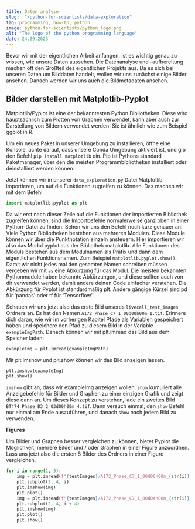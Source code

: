 ```yaml
---
title: Daten analyse
slug:  "/python-for-scientists/data-exploration"
tag: programming, how-to, python
image: python-for-scientists/python_logo.png
alt: "The logo of the python programming language"
date: 24.09.2023
---
```


Bevor wir mit der eigentlichen Arbeit anfangen, ist es wichtig genau zu wissen, wie unsere Daten aussehen. Die Datenanalyse und -aufbereitung machen oft den Großteil des eigentlichen Projekts aus. Da es sich bei unseren Daten um Bilddaten handelt, wollen wir uns zunächst einige Bilder ansehen. Danach werden wir uns auch die Bildmetadaten ansehen.

## Bilder darstellen mit Matplotlib-Pyplot
Matplotlib/Pyplot ist eine der bekanntesten Python Bibliotheken. Diese wird hauptsächlich zum Plotten von Graphen verwendet, kann aber auch zur Darstellung von Bildern verwendet werden. Sie ist ähnlich wie zum Beispiel ggplot in R.

Um ein neues Paket in unserer Umgebung zu installieren, öffne eine Konsole, achte darauf, dass unsere Conda Umgebung aktiviert ist, und gib den Befehl ```pip install matplotlib``` ein. Pip ist Pythons standard Paketmanager, über den die meisten Programmbibliotheken installiert oder deinstalliert werden können.

Jetzt können wir in unserer ```data_exploration.py``` Datei Matplotlib importieren, um auf die Funktionen zugreifen zu können. Das machen wir mit dem Befehl 
```python
import matplotlib.pyplot as plt
```
Da wir erst nach dieser Zeile auf die Funktionen der importierten Bibliothek zugreifen können, sind die Importbefehle normalerweise ganz oben in einer Python-Datei zu finden. Sehen wir uns den Befehl noch kurz genauer an: Viele Python Bibliotheken bestehen aus mehreren Modulen. Diese Module können wir über die Punktnotation einzeln ansteuern. Hier importieren wir also das Modul pyplot aus der Bibliothek matplotlib. Alle Funktionen des Moduls bestehen aus dem Modulnamen als Präfix und dann dem eigentlichen Funktionsnamen. Zum Beispiel `matplotlib.pyplot.show()`. Damit wir nicht jedes mal den gesamten Namen schreiben müssen vergeben wir mit `as` eine Abkürzung für das Modul. Die meisten bekannten Pythonmodule haben bekannte Abkürzungen, und diese sollten auch von dir verwendet werden, damit andere deinen Code einfacher verstehen. Die Abkürzung für Pyplot ist standardmäßig plt. Andere gängige Kürzel sind pd für 'pandas' oder tf für 'Tensorflow'.

Schauen wir uns jetzt also das erste Bild unseres `livecell_test_images` Ordners an. Es hat den Namen `A172_Phase_C7_1_00d00h00m_1.tif`. Erinnere dich daran, wie wir im vorherigen Kapitel Pfade als Variablen gespeichert haben und speichere den Pfad zu diesem Bild in der Variable `exampleImgPath`. Danach können wir mit plt.imread das Bild aus dem Speicher laden:
```python
exampleImg = plt.imread(exampleImgPath)
```
Mit plt.imshow und plt.show können wir das Bild anzeigen lassen.
```python
plt.imshow(exampleImg)
plt.show()
```
`imshow` gibt an, dass wir exampleImg anzeigen wollen. `show` kumuliert alle Anzeigebefehle für Bilder und Graphen zu einer einzigen Grafik und zeigt diese dann an.
Um dieses Konzept zu verstehen, lade ein zweites Bild `BT474_Phase_D3_2_03d00h00m_4.tif`. Dann versuch einmal, den `show` Befehl nur einmal am Ende auszuführen, und danach `show` nach jedem Bild zu verwenden.

**Figures**

Um Bilder und Graphen besser vergleichen zu können, bietet Pyplot die Möglichkeit, mehrere Bilder und / oder Graphen in einer Figure anzuordnen. 
Lass uns jetzt also die ersten 8 Bilder des Ordners in einer Figure vergleichen. 

```python
for i in range(1, 5):
    img = plt.imread(f"{testImages}/A172_Phase_C7_1_00d00h00m_{str(i)}.tif")
    plt.subplot(2, 4, i)
    plt.imshow(img)
    plt.plot()
    img = plt.imread(f"{testImages}/A172_Phase_C7_1_00d04h00m_{str(i)}.tif")
    plt.subplot(2, 4, i + 4)
    plt.imshow(img)
    plt.plot()
    plt.show()
```